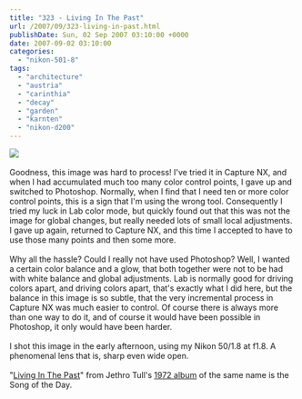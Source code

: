 ```yaml
---
title: "323 - Living In The Past"
url: /2007/09/323-living-in-past.html
publishDate: Sun, 02 Sep 2007 03:10:00 +0000
date: 2007-09-02 03:10:00
categories: 
  - "nikon-501-8"
tags: 
  - "architecture"
  - "austria"
  - "carinthia"
  - "decay"
  - "garden"
  - "karnten"
  - "nikon-d200"
---
```

<a href="https://d25zfm9zpd7gm5.cloudfront.net/1200x1200/2007/20070901_134201_nx.jpg"><img src="https://d25zfm9zpd7gm5.cloudfront.net/0600x0600/2007/20070901_134201_nx.jpg"/></a><br/><br/>Goodness, this image was hard to process! I've tried it in Capture NX, and when I had accumulated much too many color control points, I gave up and switched to Photoshop. Normally, when I find that I need ten or more color control points, this is a sign that I'm using the wrong tool. Consequently I tried my luck in Lab color mode, but quickly found out that this was not the image for global changes, but really needed lots of small local adjustments. I gave up again, returned to Capture NX, and this time I accepted to have to use those many points and then some more.<br/><br/>Why all the hassle? Could I really not have used Photoshop? Well, I wanted a certain color balance and a glow, that both together were not to be had with white balance and global adjustments. Lab is normally good for driving colors apart, and driving colors apart, that's exactly what I did here, but the balance in this image is so subtle, that the very incremental process in Capture NX was much easier to control. Of course there is always more than one way to do it, and of course it would have been possible in Photoshop, it only would have been harder.<br/><br/>I shot this image in the early afternoon, using my Nikon 50/1.8 at f1.8. A phenomenal  lens that is, sharp even wide open.<br/><br/>"<a href="http://www.lyricsfreak.com/j/jethro+tull/living+in+the+past_20071060.html" target="_blank">Living In The Past</a>" from Jethro Tull's <a href="http://www.amazon.com/Living-Past-Jethro-Tull/dp/B000008H1V" target="_blank">1972 album</a> of the same name is the Song of the Day.
